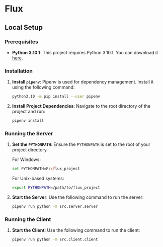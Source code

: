 # Flux

## Local Setup

### Prerequisites

- **Python 3.10.1**: This project requires Python 3.10.1. You can download it [here](https://www.python.org/downloads/release/python-3101/).

### Installation

1. **Install `pipenv`**: Pipenv is used for dependency management. Install it using the following command:

    ```sh
    python3.10 -m pip install --user pipenv
    ```

2. **Install Project Dependencies**: Navigate to the root directory of the project and run:

    ```sh
    pipenv install
    ```

### Running the Server

1. **Set the `PYTHONPATH`**: Ensure the `PYTHONPATH` is set to the root of your project directory.

    For Windows:

    ```sh
    set PYTHONPATH=F:\flux_project
    ```

    For Unix-based systems:

    ```sh
    export PYTHONPATH=/path/to/flux_project
    ```

2. **Start the Server**: Use the following command to run the server:

    ```sh
    pipenv run python -m src.server.server
    ```

### Running the Client

1. **Start the Client**: Use the following command to run the client:

    ```sh
    pipenv run python -m src.client.client
    ```